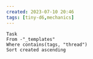 ```yaml
---
created: 2023-07-10 20:46
tags: [tiny-d6,mechanics]
---
```

```dataview
Task
From -"_templates"
Where contains(tags, "thread")
Sort created ascending
```
